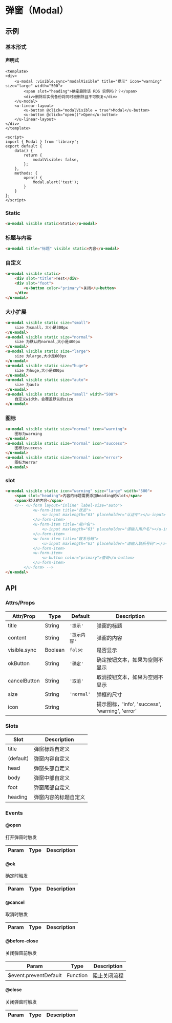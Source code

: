 # 弹窗（Modal）

## 示例
### 基本形式

#### 声明式

``` vue
<template>
<div>
    <u-modal :visible.sync="modalVisible" title="提示" icon="warning" size="large" width="500">
        <span slot="heading">确定删除该 RDS 实例吗？？</span>
        <div>删除后实例备份将同时被删除且不可恢复</div>
    </u-modal>
    <u-linear-layout>
        <u-button @click="modalVisible = true">Modal</u-button>
        <u-button @click="open()">Open</u-button>
    </u-linear-layout>
</div>
</template>

<script>
import { Modal } from 'library';
export default {
    data() {
        return {
            modalVisible: false,
        };
    },
    methods: {
        open() {
            Modal.alert('test');
        }
    }
};
</script>
```

<!-- #### 命令式 -->

### Static

``` html
<u-modal visible static>Static</u-modal>
```

### 标题与内容

``` html
<u-modal title="标题" visible static>内容</u-modal>
```

### 自定义

``` html
<u-modal visible static>
    <div slot="title">Test</div>
    <div slot="foot">
        <u-button color="primary">关闭</u-button>
    </div>
</u-modal>
```
### 大小扩展

``` html
<u-modal visible static size="small">
    size 为small，大小是300px
</u-modal>
<u-modal visible static size="normal">
    size 为默认的normal,大小是400px
</u-modal>
<u-modal visible static size="large">
    size 为large,大小是600px
</u-modal>
<u-modal visible static size="huge">
    size 为huge,大小是800px
</u-modal>
<u-modal visible static size="auto">
    size 为auto
</u-modal>
<u-modal visible static size="small" width="500">
    自定义width，会覆盖默认的size
</u-modal>
```

### 图标
``` html
<u-modal visible static size="normal" icon="warning">
    图标为warning
</u-modal>
<u-modal visible static size="normal" icon="success">
    图标为success
</u-modal>
<u-modal visible static size="normal" icon="error">
    图标为error
</u-modal>
```
### slot
``` html
<u-modal visible static icon="warning" size="large" width="500">
    <span slot="heading">内容的标题需要添加heading的slot</span>
    <span>默认的内容</span>
    <!-- <u-form layout="inline" label-size="auto">
            <u-form-item title="状态">
                <u-input maxlength="63" placeholder="认证中"></u-input>
            </u-form-item>
            <u-form-item title="用户名">
                <u-input maxlength="63" placeholder="请输入用户名"></u-input>
            </u-form-item>
            <u-form-item title="联系号码">
                <u-input maxlength="63" placeholder="请输入联系号码"></u-input>
            </u-form-item>
            <u-form-item>
                <u-button color="primary">查询</u-button>
            </u-form-item>
        </u-form> -->
</u-modal>

```
## API
### Attrs/Props

| Attr/Prop | Type | Default | Description |
| --------- | ---- | ------- | ----------- |
| title | String | `'提示'` | 弹窗的标题 |
| content | String | `'提示内容'` | 弹窗的内容 |
| visible.sync | Boolean | `false` | 是否显示 |
| okButton | String | `'确定'` | 确定按钮文本，如果为空则不显示 |
| cancelButton | String | `'取消'` | 取消按钮文本，如果为空则不显示 |
| size | String | `'normal'` | 弹框的尺寸 |
| icon | String | | 提示图标，'info', 'success', 'warning', 'error' |

### Slots

| Slot | Description |
| ---- | ----------- |
| title | 弹窗标题自定义 |
| (default) | 弹窗内容自定义 |
| head | 弹窗头部自定义 |
| body | 弹窗中部自定义 |
| foot | 弹窗尾部自定义 |
| heading| 弹窗内容的标题自定义 |

### Events

#### @open

打开弹窗时触发

| Param | Type | Description |
| ----- | ---- | ----------- |

#### @ok

确定时触发

| Param | Type | Description |
| ----- | ---- | ----------- |

#### @cancel

取消时触发

| Param | Type | Description |
| ----- | ---- | ----------- |

#### @before-close

关闭弹窗前触发

| Param | Type | Description |
| ----- | ---- | ----------- |
| $event.preventDefault | Function | 阻止关闭流程 |

#### @close

关闭弹窗时触发

| Param | Type | Description |
| ----- | ---- | ----------- |
